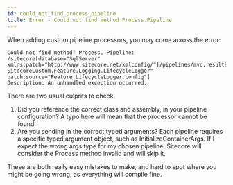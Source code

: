```yaml
---
id: could_not_find_process_pipeline
title: Error - Could not find method Process.Pipeline
---
```


When adding custom pipeline processors, you may come across the error:

```
Could not find method: Process. Pipeline: /sitecore[database="SqlServer" xmlns:patch="http://www.sitecore.net/xmlconfig/"]/pipelines/mvc.resultExecuting[patch:source="Sitecore.Mvc.config"]/processor[type="SitecoreCustom.Feature.Logging.LifecycleLogger.Pipelines.ActionExecuting.LogActionExecuting, SitecoreCustom.Feature.Logging.LifecycleLogger" patch:source="Feature.LifecycleLogger.config"]
Description: An unhandled exception occurred.
```

There are two usual culprits to check.

1. Did you reference the correct class and assembly, in your pipeline configuration? A typo here will mean that the processor cannot be found.
2. Are you sending in the correct typed arguments? Each pipeline requires a specific typed argument object, such as InitializeContainerArgs. If I expect the wrong args type for my chosen pipeline, Sitecore will consider the Process method invalid and will skip it.
 
These are both really easy mistakes to make, and hard to spot where you might be going wrong, as everything will compile fine.